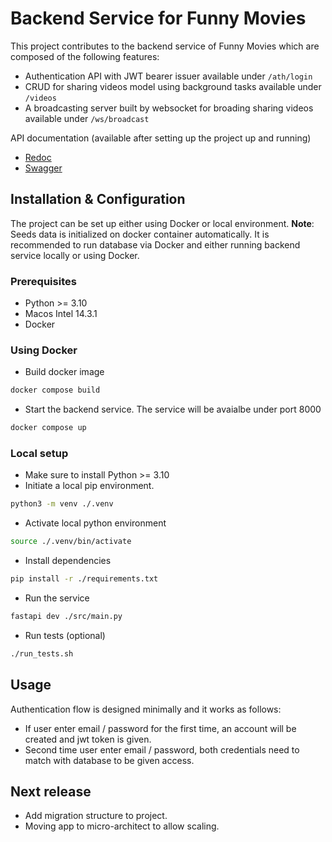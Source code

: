# Backend Service for Funny Movies

This project contributes to the backend service of Funny Movies which are composed of the following features:

- Authentication API with JWT bearer issuer available under `/ath/login`
- CRUD for sharing videos model using background tasks available under `/videos`
- A broadcasting server built by websocket for broading sharing videos available under `/ws/broadcast`

API documentation (available after setting up the project up and running)

- [Redoc](http://localhost:8000/redoc)
- [Swagger](http://localhost:8000/docs#/)


## Installation & Configuration

The project can be set up either using Docker or local environment. **Note**: Seeds data is initialized on docker container automatically. It is recommended to run database via Docker and either running backend service locally or using Docker.

### Prerequisites

- Python >= 3.10
- Macos Intel 14.3.1
- Docker

### Using Docker

- Build docker image

```bash
docker compose build
```

- Start the backend service. The service will be avaialbe under port 8000

```bash
docker compose up
```

### Local setup

- Make sure to install Python >= 3.10
- Initiate a local pip environment.

```bash
python3 -m venv ./.venv
```

- Activate local python environment

```bash
source ./.venv/bin/activate
```

- Install dependencies

```bash
pip install -r ./requirements.txt
```

- Run the service

```bash
fastapi dev ./src/main.py
```

- Run tests (optional)

```bash
./run_tests.sh
```

## Usage

Authentication flow is designed minimally and it works as follows:

- If user enter email / password for the first time, an account will be created and jwt token is given.
- Second time user enter email / password, both credentials need to match with database to be given access.

## Next release

- Add migration structure to project.
- Moving app to micro-architect to allow scaling.